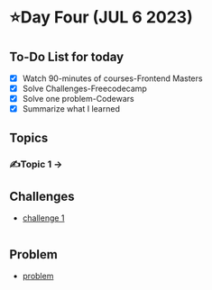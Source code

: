 # ⭐️Day Four (JUL 6 2023)

## To-Do List for today
- [x] Watch 90-minutes of courses-Frontend Masters
- [x] Solve Challenges-Freecodecamp
- [x] Solve one problem-Codewars
- [x] Summarize what I learned

## Topics
### ✍️Topic 1 -> 

## Challenges
- [challenge 1]()
```javascript

```

## Problem
- [problem]()
```javascript

```
